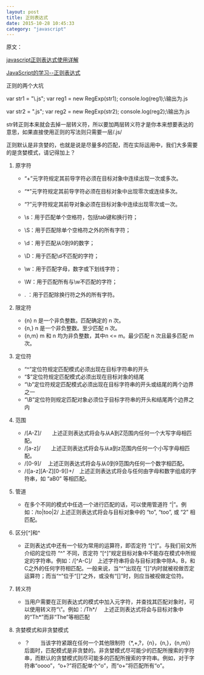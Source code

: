 ```yaml
---
layout: post
title: 正则表达式
date: 2015-10-28 10:45:33
category: "javascript"
--- 
```


原文：

[javascript正则表达式使用详解](http://www.cnblogs.com/aming/archive/2008/07/11/1240697.html)

[JavaScript的学习--正则表达式](http://www.cnblogs.com/craryprimitiveman/p/3504209.html)

正则的两个大坑

var str1 = "\\.js";
var reg1 = new RegExp(str1);
console.log(reg1);\\输出为\.js

var str2 = "\.js";
var reg2 = new RegExp(str2);
console.log(reg2);\\输出为.js

str转正则本来就会去掉一层转义符，所以要加两层转义符才是你本来想要表达的意思，如果直接使用正则的写法则只需要一层/\.js/

正则默认是非贪婪的，也就是说是尽量多的匹配，而在实际运用中，我们大多需要的是贪婪模式，请记得加上？

1. 原字符
	- “+”元字符规定其前导字符必须在目标对象中连续出现一次或多次。
	- “*”元字符规定其前导字符必须在目标对象中出现零次或连续多次。
	- “?”元字符规定其前导对象必须在目标对象中连续出现零次或一次。

	- \s：用于匹配单个空格符，包括tab键和换行符；   
	- \S：用于匹配除单个空格符之外的所有字符；   
	- \d：用于匹配从0到9的数字；   
	- \D：用于匹配\d不匹配的字符；
	- \w：用于匹配字母，数字或下划线字符；   
	- \W：用于匹配所有与\w不匹配的字符；   
	- . ：用于匹配除换行符之外的所有字符。

2. 限定符
	- {n} n 是一个非负整数。匹配确定的 n 次。
	- {n,} n 是一个非负整数。至少匹配 n 次。
	- {n,m} m 和 n 均为非负整数，其中n <= m。最少匹配 n 次且最多匹配 m 次。

3. 定位符
	- “^”定位符规定匹配模式必须出现在目标字符串的开头  
	- “$”定位符规定匹配模式必须出现在目标对象的结尾  
	- “\b”定位符规定匹配模式必须出现在目标字符串的开头或结尾的两个边界之一  
	- “\B”定位符则规定匹配对象必须位于目标字符串的开头和结尾两个边界之内

4. 范围
	- /[A-Z]/　　上述正则表达式将会与从A到Z范围内任何一个大写字母相匹配。  
	- /[a-z]/　　上述正则表达式将会与从a到z范围内任何一个小写字母相匹配。   
	- /[0-9]/ 　上述正则表达式将会与从0到9范围内任何一个数字相匹配。   
	- /([a-z][A-Z][0-9])+/　上述正则表达式将会与任何由字母和数字组成的字符串，如 “aB0” 等相匹配。 

5. 管道
	- 在多个不同的模式中任选一个进行匹配的话，可以使用管道符 “|”。例如：/to|too|2/ 上述正则表达式将会与目标对象中的 “to”, “too”, 或 “2” 相匹配。

6. 区分[^]和^
	- 正则表达式中还有一个较为常用的运算符，即否定符 “[^]”。与我们前文所介绍的定位符 “^” 不同，否定符 “[^]”规定目标对象中不能存在模式中所规定的字符串。例如：/[^A-C]/　上述字符串将会与目标对象中除A，B，和C之外的任何字符相匹配。一般来说，当“^”出现在 “[]”内时就被视做否定运算符；而当“^”位于“[]”之外，或没有“[]”时，则应当被视做定位符。

7. 转义符
	- 当用户需要在正则表达式的模式中加入元字符，并查找其匹配对象时，可以使用转义符“\”。例如：/Th\*/ 　上述正则表达式将会与目标对象中的“Th*”而非“The”等相匹配

8. 贪婪模式和非贪婪模式
	- ？　　当该字符紧跟在任何一个其他限制符（*,+,?，{n}，{n,}，{n,m}）后面时，匹配模式是非贪婪的。非贪婪模式尽可能少的匹配所搜索的字符串，而默认的贪婪模式则尽可能多的匹配所搜索的字符串。例如，对于字符串“oooo”，“o+?”将匹配单个“o”，而“o+”将匹配所有“o”。
